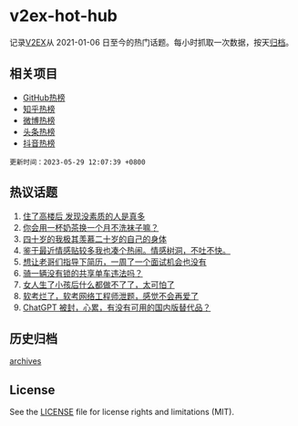 # v2ex-hot-hub

 记录[V2EX](https://www.v2ex.com/)从 2021-01-06 日至今的热门话题。每小时抓取一次数据，按天[归档](archives)。
 
 ## 相关项目

- [GitHub热榜](https://github.com/snaildev/github-hot-hub)
- [知乎热榜](https://github.com/snaildev/zhihu-hot-hub)
- [微博热榜](https://github.com/snaildev/weibo-hot-hub)
- [头条热榜](https://github.com/snaildev/toutiao-hot-hub)
- [抖音热榜](https://github.com/snaildev/douyin-hot-hub)


 `更新时间：2023-05-29 12:07:39 +0800`

## 热议话题

1. [住了高楼后 发现没素质的人是真多](https://www.v2ex.com/t/943633)
1. [你会用一杯奶茶换一个月不洗袜子嘛？](https://www.v2ex.com/t/943640)
1. [四十岁的我极其羡慕二十岁的自己的身体](https://www.v2ex.com/t/943721)
1. [鉴于最近情感贴较多我也凑个热闹。情感树洞，不吐不快。](https://www.v2ex.com/t/943631)
1. [想让老哥们指导下简历，一周了一个面试机会也没有](https://www.v2ex.com/t/943574)
1. [骑一辆没有锁的共享单车违法吗？](https://www.v2ex.com/t/943754)
1. [女人生了小孩后什么都做不了了，太可怕了](https://www.v2ex.com/t/943636)
1. [软考烂了，软考网络工程师泄题，感觉不会再爱了](https://www.v2ex.com/t/943622)
1. [ChatGPT 被封，心累，有没有可用的国内版替代品？](https://www.v2ex.com/t/943641)

## 历史归档

[archives](archives)

## License

See the [LICENSE](LICENSE) file for license rights and limitations (MIT).
